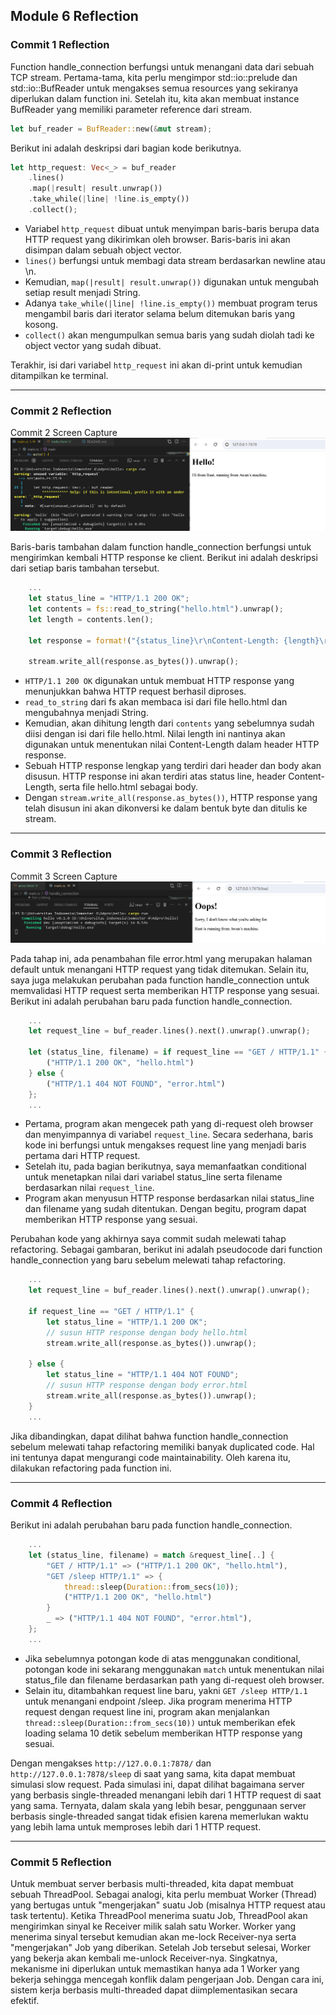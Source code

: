 ## Module 6 Reflection

### Commit 1 Reflection
Function handle_connection berfungsi untuk menangani data dari sebuah TCP stream. Pertama-tama, kita perlu mengimpor std::io::prelude dan std::io::BufReader untuk mengakses semua resources yang sekiranya diperlukan dalam function ini. Setelah itu, kita akan membuat instance BufReader yang memiliki parameter reference dari stream.
```rust
let buf_reader = BufReader::new(&mut stream);
```

Berikut ini adalah deskripsi dari bagian kode berikutnya.
```rust
let http_request: Vec<_> = buf_reader
    .lines()
    .map(|result| result.unwrap())
    .take_while(|line| !line.is_empty())
    .collect();
```
- Variabel `http_request` dibuat untuk menyimpan baris-baris berupa data HTTP request yang dikirimkan oleh browser. Baris-baris ini akan disimpan dalam sebuah object vector.
- `lines()` berfungsi untuk membagi data stream berdasarkan newline atau \n.
- Kemudian, `map(|result| result.unwrap())` digunakan untuk mengubah setiap result menjadi String. 
- Adanya `take_while(|line| !line.is_empty())` membuat program terus mengambil baris dari iterator selama belum ditemukan baris yang kosong.
- `collect()` akan mengumpulkan semua baris yang sudah diolah tadi ke object vector yang sudah dibuat.

Terakhir, isi dari variabel `http_request` ini akan di-print untuk kemudian ditampilkan ke terminal.

---

### Commit 2 Reflection
Commit 2 Screen Capture
![Commit 2 screen capture](/assets/images/commit2.png)

Baris-baris tambahan dalam function handle_connection berfungsi untuk mengirimkan kembali HTTP response ke client. Berikut ini adalah deskripsi dari setiap baris tambahan tersebut.
```rust
    ...
    let status_line = "HTTP/1.1 200 OK";
    let contents = fs::read_to_string("hello.html").unwrap();
    let length = contents.len();

    let response = format!("{status_line}\r\nContent-Length: {length}\r\n\r\n{contents}");

    stream.write_all(response.as_bytes()).unwrap();
```
- `HTTP/1.1 200 OK` digunakan untuk membuat HTTP response yang menunjukkan bahwa HTTP request berhasil diproses.
- `read_to_string` dari fs akan membaca isi dari file hello.html dan mengubahnya menjadi String.
- Kemudian, akan dihitung length dari `contents` yang sebelumnya sudah diisi dengan isi dari file hello.html. Nilai length ini nantinya akan digunakan untuk menentukan nilai Content-Length dalam header HTTP response.
- Sebuah HTTP response lengkap yang terdiri dari header dan body akan disusun. HTTP response ini akan terdiri atas status line, header Content-Length, serta file hello.html sebagai body.
- Dengan `stream.write_all(response.as_bytes())`, HTTP response yang telah disusun ini akan dikonversi ke dalam bentuk byte dan ditulis ke stream.

---

### Commit 3 Reflection
Commit 3 Screen Capture
![Commit 3 screen capture](/assets/images/commit3.png)

Pada tahap ini, ada penambahan file error.html yang merupakan halaman default untuk menangani HTTP request yang tidak ditemukan. Selain itu, saya juga melakukan perubahan pada function handle_connection untuk memvalidasi HTTP request serta memberikan HTTP response yang sesuai. 
Berikut ini adalah perubahan baru pada function handle_connection.
```rust
    ...
    let request_line = buf_reader.lines().next().unwrap().unwrap();

    let (status_line, filename) = if request_line == "GET / HTTP/1.1" {
        ("HTTP/1.1 200 OK", "hello.html")
    } else {
        ("HTTP/1.1 404 NOT FOUND", "error.html")
    };
    ...
```
- Pertama, program akan mengecek path yang di-request oleh browser dan menyimpannya di variabel `request_line`. Secara sederhana, baris kode ini berfungsi untuk mengakses request line yang menjadi baris pertama dari HTTP request.
- Setelah itu, pada bagian berikutnya, saya memanfaatkan conditional untuk menetapkan nilai dari variabel status_line serta filename berdasarkan nilai `request_line`.
- Program akan menyusun HTTP response berdasarkan nilai status_line dan filename yang sudah ditentukan. Dengan begitu, program dapat memberikan HTTP response yang sesuai.

Perubahan kode yang akhirnya saya commit sudah melewati tahap refactoring. Sebagai gambaran, berikut ini adalah pseudocode dari function handle_connection yang baru sebelum melewati tahap refactoring.
```rust
    ...
    let request_line = buf_reader.lines().next().unwrap().unwrap();

    if request_line == "GET / HTTP/1.1" {
        let status_line = "HTTP/1.1 200 OK";
        // susun HTTP response dengan body hello.html
        stream.write_all(response.as_bytes()).unwrap();

    } else {
        let status_line = "HTTP/1.1 404 NOT FOUND";
        // susun HTTP response dengan body error.html
        stream.write_all(response.as_bytes()).unwrap();
    }
    ...
```
Jika dibandingkan, dapat dilihat bahwa function handle_connection sebelum melewati tahap refactoring memiliki banyak duplicated code. Hal ini tentunya dapat mengurangi code maintainability. Oleh karena itu, dilakukan refactoring pada function ini.

---

### Commit 4 Reflection
Berikut ini adalah perubahan baru pada function handle_connection.
```rust
    ...
    let (status_line, filename) = match &request_line[..] {
        "GET / HTTP/1.1" => ("HTTP/1.1 200 OK", "hello.html"),
        "GET /sleep HTTP/1.1" => {
            thread::sleep(Duration::from_secs(10));
            ("HTTP/1.1 200 OK", "hello.html")
        }
        _ => ("HTTP/1.1 404 NOT FOUND", "error.html"),
    };
    ...
```
- Jika sebelumnya potongan kode di atas menggunakan conditional, potongan kode ini sekarang menggunakan `match` untuk menentukan nilai status_file dan filename berdasarkan path yang di-request oleh browser.
- Selain itu, ditambahkan request line baru, yakni `GET /sleep HTTP/1.1` untuk menangani endpoint /sleep. Jika program menerima HTTP request dengan request line ini, program akan menjalankan `thread::sleep(Duration::from_secs(10))` untuk memberikan efek loading selama 10 detik sebelum memberikan HTTP response yang sesuai. 

Dengan mengakses `http://127.0.0.1:7878/` dan `http://127.0.0.1:7878/sleep` di saat yang sama, kita dapat membuat simulasi slow request. Pada simulasi ini, dapat dilihat bagaimana server yang berbasis single-threaded menangani lebih dari 1 HTTP request di saat yang sama. Ternyata, dalam skala yang lebih besar, penggunaan server berbasis single-threaded sangat tidak efisien karena memerlukan waktu yang lebih lama untuk memproses lebih dari 1 HTTP request.

---

### Commit 5 Reflection
Untuk membuat server berbasis multi-threaded, kita dapat membuat sebuah ThreadPool. Sebagai analogi, kita perlu membuat Worker (Thread) yang bertugas untuk "mengerjakan" suatu Job (misalnya HTTP request atau task tertentu). Ketika ThreadPool menerima suatu Job, ThreadPool akan mengirimkan sinyal ke Receiver milik salah satu Worker. Worker yang menerima sinyal tersebut kemudian akan me-lock Receiver-nya serta "mengerjakan" Job yang diberikan. Setelah Job tersebut selesai, Worker yang bekerja akan kembali me-unlock Receiver-nya. Singkatnya, mekanisme ini diperlukan untuk memastikan hanya ada 1 Worker yang bekerja sehingga mencegah konflik dalam pengerjaan Job. Dengan cara ini, sistem kerja berbasis multi-threaded dapat diimplementasikan secara efektif.